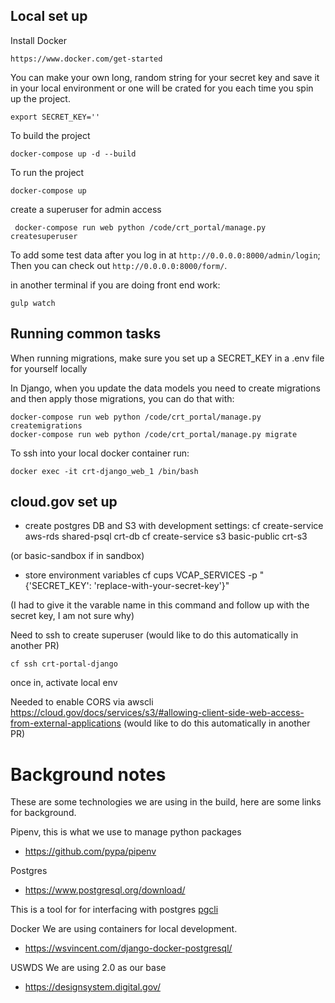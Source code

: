 ## Local set up

Install Docker

    https://www.docker.com/get-started


You can make your own long, random string for your secret key and save it in your local environment or one will be crated for you each time you spin up the project.

    export SECRET_KEY=''

To build the project

    docker-compose up -d --build

To run the project

    docker-compose up


create a superuser for admin access

     docker-compose run web python /code/crt_portal/manage.py createsuperuser


To add some test data after you log in at `http://0.0.0.0:8000/admin/login`; Then you can check out `http://0.0.0.0:8000/form/`.


in another terminal if you are doing front end work:

    gulp watch

## Running common tasks

When running migrations, make sure you set up a SECRET_KEY in a .env file for yourself locally

In Django, when you update the data models you need to create migrations and then apply those migrations, you can do that with:

    docker-compose run web python /code/crt_portal/manage.py createmigrations
    docker-compose run web python /code/crt_portal/manage.py migrate

To ssh into your local docker container run:

    docker exec -it crt-django_web_1 /bin/bash


## cloud.gov set up

- create postgres DB and S3 with development settings:
 cf create-service aws-rds shared-psql crt-db
 cf create-service s3 basic-public crt-s3

(or basic-sandbox if in sandbox)


- store environment variables
 cf cups VCAP_SERVICES -p "{'SECRET_KEY': 'replace-with-your-secret-key'}"

(I had to give it the varable name in this command and follow up with the secret key, I am not sure why)

Need to ssh to create superuser (would like to do this automatically in another PR)

    cf ssh crt-portal-django

once in, activate local env

Needed to enable CORS via awscli https://cloud.gov/docs/services/s3/#allowing-client-side-web-access-from-external-applications (would like to do this automatically in another PR)


# Background notes

These are some technologies we are using in the build, here are some links for background.

Pipenv, this is what we use to manage python packages

- https://github.com/pypa/pipenv

Postgres

- https://www.postgresql.org/download/

This is a tool for for interfacing with postgres [pgcli](https://www.pgcli.com/)

Docker
We are using containers for local development.

- https://wsvincent.com/django-docker-postgresql/

USWDS
We are using 2.0 as our base
- https://designsystem.digital.gov/
